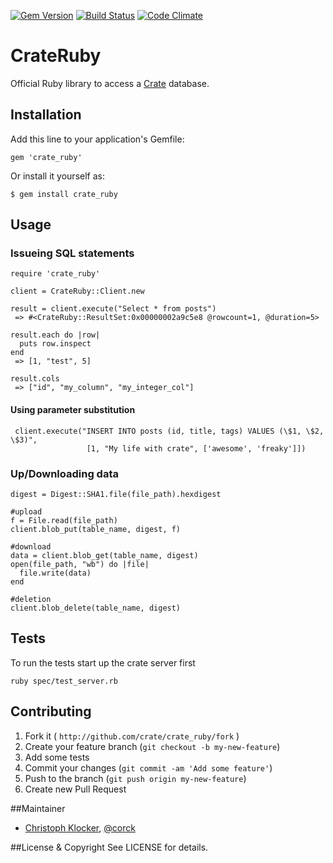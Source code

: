 [![Gem Version](https://badge.fury.io/rb/crate_ruby.svg)](http://badge.fury.io/rb/crate_ruby)
[![Build Status](https://travis-ci.org/crate/crate_ruby.svg?branch=master)](https://travis-ci.org/crate/crate_ruby)
[![Code Climate](https://codeclimate.com/github/crate/crate_ruby.png)](https://codeclimate.com/github/crate/crate_ruby)


# CrateRuby

Official Ruby library to access a [Crate](http://crate.io) database.

## Installation

Add this line to your application's Gemfile:

    gem 'crate_ruby'

Or install it yourself as:

    $ gem install crate_ruby

## Usage

### Issueing SQL statements
    require 'crate_ruby'

    client = CrateRuby::Client.new

    result = client.execute("Select * from posts")
     => #<CrateRuby::ResultSet:0x00000002a9c5e8 @rowcount=1, @duration=5>

    result.each do |row|
      puts row.inspect
    end
     => [1, "test", 5]

    result.cols
     => ["id", "my_column", "my_integer_col"]
     
     
#### Using parameter substitution
     
     client.execute("INSERT INTO posts (id, title, tags) VALUES (\$1, \$2, \$3)",
                     [1, "My life with crate", ['awesome', 'freaky']])

### Up/Downloading data
    digest = Digest::SHA1.file(file_path).hexdigest

    #upload
    f = File.read(file_path)
    client.blob_put(table_name, digest, f)

    #download
    data = client.blob_get(table_name, digest)
    open(file_path, "wb") do |file|
      file.write(data)
    end

    #deletion
    client.blob_delete(table_name, digest)

## Tests

To run the tests start up the crate server first

    ruby spec/test_server.rb

## Contributing

1. Fork it ( `http://github.com/crate/crate_ruby/fork` )
2. Create your feature branch (`git checkout -b my-new-feature`)
3. Add some tests
4. Commit your changes (`git commit -am 'Add some feature'`)
5. Push to the branch (`git push origin my-new-feature`)
6. Create new Pull Request

##Maintainer

* [Christoph Klocker](http://www.vedanova.com), [@corck](http://www.twitter.com/corck)

##License & Copyright
See LICENSE for details.

